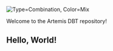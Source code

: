 ![Type=Combination, Color=Mix](https://github.com/Artemis-xyz/dbt/assets/12548832/3e745e86-3b89-4c0d-a1ef-0ffb925d10db)

Welcome to the Artemis DBT repository!

## Hello, World!
